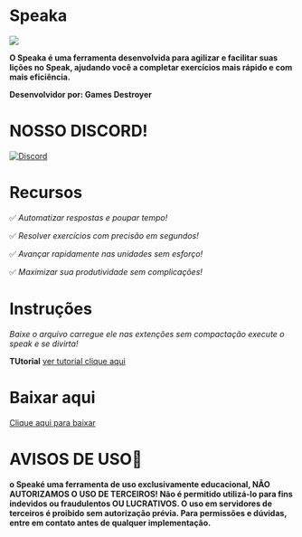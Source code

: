 # Speaka 
 <a href="#"><img src="https://komarev.com/ghpvc/?username=tskbrasil&style=for-the-badge&label=Views:&color=ff69b4"/></a>

**O Speaka é uma ferramenta desenvolvida para agilizar e facilitar suas lições no Speak, ajudando você a completar exercícios mais rápido e com mais eficiência.**

**Desenvolvidor por: Games Destroyer**
# NOSSO DISCORD!
[![Discord](https://img.shields.io/badge/Discord-Join%20Us-7289DA?style=for-the-badge&logo=discord&logoColor=white)](https://discord.gg/gamesdest)

# Recursos
✅ _Automatizar respostas e poupar tempo!_

✅ _Resolver exercícios com precisão em segundos!_

✅ _Avançar rapidamente nas unidades sem esforço!_

✅ _Maximizar sua produtividade sem complicações!_


# Instruções
*Baixe o arquivo carregue ele nas extenções sem compactação execute o speak e se divirta!*

**TUtorial**
[ver tutorial clique aqui](https://files.fm/f/qm3auk6gm8)
  
 
# Baixar aqui
[Clique aqui para baixar](https://cdn.discordapp.com/attachments/1336856192261029899/1342319432097075252/speaka-ext.zip?ex=67b933e3&is=67b7e263&hm=96461873011f9eb5d721b2c47fe1b0b7d2d3369bc2680a26492cea4d46caea16&)

# AVISOS DE USO📖
**o Speaké uma ferramenta de uso exclusivamente educacional, NÃO AUTORIZAMOS O USO DE TERCEIROS!
Não é permitido utilizá-lo para fins indevidos ou fraudulentos OU LUCRATIVOS.
O uso em servidores de terceiros é proibido sem autorização prévia.
 Para permissões e dúvidas, entre em contato antes de qualquer implementação.**


